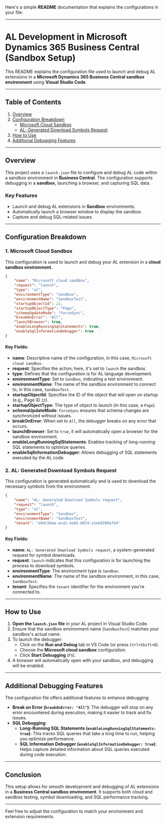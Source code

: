 Here's a simple **README** documentation that explains the configurations in your file:

---

# AL Development in Microsoft Dynamics 365 Business Central (Sandbox Setup)

This README explains the configuration file used to launch and debug AL extensions in a **Microsoft Dynamics 365 Business Central sandbox environment** using **Visual Studio Code**.

---

## Table of Contents
1. [Overview](#overview)
2. [Configuration Breakdown](#configuration-breakdown)
    - [Microsoft Cloud Sandbox](#microsoft-cloud-sandbox)
    - [AL: Generated Download Symbols Request](#al-generated-download-symbols-request)
3. [How to Use](#how-to-use)
4. [Additional Debugging Features](#additional-debugging-features)

---

## Overview

This project uses a `launch.json` file to configure and debug AL code within a sandbox environment in **Business Central**. The configuration supports debugging in a **sandbox**, launching a browser, and capturing SQL data.

### Key Features
- Launch and debug AL extensions in **Sandbox** environments.
- Automatically launch a browser window to display the sandbox.
- Capture and debug SQL-related issues.

---

## Configuration Breakdown

### 1. **Microsoft Cloud Sandbox**

This configuration is used to launch and debug your AL extension in a **cloud sandbox environment**.

```json
{
    "name": "Microsoft cloud sandbox",
    "request": "launch",
    "type": "al",
    "environmentType": "Sandbox",
    "environmentName": "SandboxTest",
    "startupObjectId": 22,
    "startupObjectType": "Page",
    "schemaUpdateMode": "ForceSync",
    "breakOnError": "All",
    "launchBrowser": true,
    "enableLongRunningSqlStatements": true,
    "enableSqlInformationDebugger": true
}
```

#### Key Fields:
- **name**: Descriptive name of the configuration, in this case, `Microsoft cloud sandbox`.
- **request**: Specifies the action; here, it's set to `launch` the sandbox.
- **type**: Defines that the configuration is for AL language development.
- **environmentType**: Set to `Sandbox`, indicating a test environment.
- **environmentName**: The name of the sandbox environment to connect to, in this case, `SandboxTest`.
- **startupObjectId**: Specifies the ID of the object that will open on startup (e.g., Page ID `22`).
- **startupObjectType**: The type of object to launch (in this case, a `Page`).
- **schemaUpdateMode**: `ForceSync` ensures that schema changes are synchronized without issues.
- **breakOnError**: When set to `All`, the debugger breaks on any error that occurs.
- **launchBrowser**: Set to `true`, it will automatically open a browser for the sandbox environment.
- **enableLongRunningSqlStatements**: Enables tracking of long-running SQL statements to optimize queries.
- **enableSqlInformationDebugger**: Allows debugging of SQL statements executed by the AL code.

### 2. **AL: Generated Download Symbols Request**

This configuration is generated automatically and is used to download the necessary symbols from the environment.

```json
{
    "name": "AL: Generated Download Symbols request",
    "request": "launch",
    "type": "al",
    "environmentType": "Sandbox",
    "environmentName": "SandboxTest",
    "tenant": "e04c56ea-acd1-4a65-b87d-a1eb9289afd4"
}
```

#### Key Fields:
- **name**: `AL: Generated Download Symbols request`, a system-generated request for symbol downloads.
- **request**: `launch` indicates that this configuration is for launching the process to download symbols.
- **environmentType**: The environment type is `Sandbox`.
- **environmentName**: The name of the sandbox environment, in this case, `SandboxTest`.
- **tenant**: Specifies the `tenant` identifier for the environment you're connected to.

---

## How to Use

1. **Open the `launch.json` file** in your AL project in Visual Studio Code.
2. Ensure that the sandbox environment name (`SandboxTest`) matches your sandbox's actual name.
3. To launch the debugger:
   - Click on the **Run and Debug** tab in VS Code (or press `Ctrl+Shift+D`).
   - Choose the **Microsoft cloud sandbox** configuration.
   - Click **Start Debugging** (`F5`).
4. A browser will automatically open with your sandbox, and debugging will be enabled.

---

## Additional Debugging Features

The configuration file offers additional features to enhance debugging:

- **Break on Error (`breakOnError: "All"`)**: The debugger will stop on any error encountered during execution, making it easier to track and fix issues.
- **SQL Debugging**: 
   - **Long-Running SQL Statements (`enableLongRunningSqlStatements: true`)**: This tracks SQL queries that take a long time to run, helping you optimize performance.
   - **SQL Information Debugger (`enableSqlInformationDebugger: true`)**: Helps capture detailed information about SQL queries executed during code execution.

---

## Conclusion

This setup allows for smooth development and debugging of AL extensions in a **Business Central sandbox environment**. It supports both cloud and sandbox testing, symbol downloading, and SQL performance tracking.

---

Feel free to adjust the configuration to match your environment and extension requirements.
